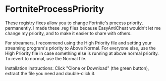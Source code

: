 # FortniteProcessPriority

These registry fixes allow you to change Fortnite's process priority, permanently. I made these .reg files because EasyAntiCheat wouldn't let me change my priority, and to make it easier to share with others.

For streamers, I recommend using the High Priority file and setting your streaming program's priority to Above Normal. For everyone else, use the High Priority file in case something else is running at above normal priority. To revert to normal, use the Normal file.


Installation instructions:
Click "Clone or Download" (the green button), extract the file you need and double-click it.
